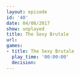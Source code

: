 ```yaml
---
layout: episode
id: '40'
date: 04/08/2017
show: unplayed
title: The Sexy Brutale
url: 
games:
- title: The Sexy Brutale
  play_time: '00:00:00'
  decision: 
---
```

